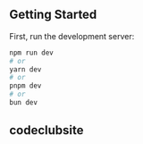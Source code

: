 ## Getting Started

First, run the development server:

```bash
npm run dev
# or
yarn dev
# or
pnpm dev
# or
bun dev
```

## codeclubsite
